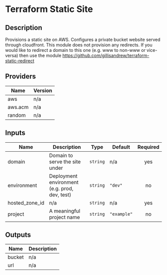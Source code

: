 # Terraform Static Site

## Description

Provisions a static site on AWS. Configures a private bucket website served through cloudfront. This module does not provision any redirects. If you would like to redirect a domain to this one (e.g. www to non-www or vice-versa) then use the module https://github.com/gillisandrew/terraform-static-redirect

<!-- BEGINNING OF PRE-COMMIT-TERRAFORM DOCS HOOK -->
## Providers

| Name | Version |
|------|---------|
| aws | n/a |
| aws.acm | n/a |
| random | n/a |

## Inputs

| Name | Description | Type | Default | Required |
|------|-------------|------|---------|:--------:|
| domain | Domain to serve the site under | `string` | n/a | yes |
| environment | Deployment environment (e.g. prod, dev, test) | `string` | `"dev"` | no |
| hosted\_zone\_id | n/a | `string` | n/a | yes |
| project | A meaningful project name | `string` | `"example"` | no |

## Outputs

| Name | Description |
|------|-------------|
| bucket | n/a |
| url | n/a |
<!-- END OF PRE-COMMIT-TERRAFORM DOCS HOOK -->